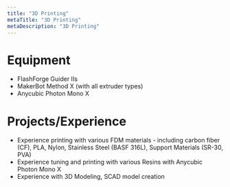 ```yaml
---
title: "3D Printing"
metaTitle: "3D Printing"
metaDescription: "3D Printing"
---
```


# Equipment

- FlashForge Guider IIs
- MakerBot Method X (with all extruder types)
- Anycubic Photon Mono X

# Projects/Experience

- Experience printing with various FDM materials - including carbon fiber (CF), PLA, Nylon, Stainless Steel (BASF 316L), Support Materials (SR-30, PVA)
- Experience tuning and printing with various Resins with Anycubic Photon Mono X
- Experience with 3D Modeling, SCAD model creation